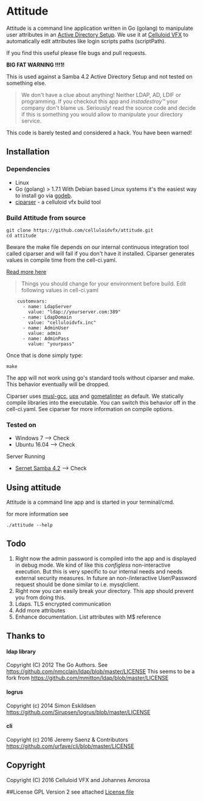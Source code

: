 
# Attitude

Attitude is a command line application written in Go (golang) to manipulate user attributes in an [Active Directory Setup](https://wiki.samba.org/index.php/Setup_a_Samba_Active_Directory_Domain_Controller). We use it at [Celluloid VFX](http://celluloid-vfx.com/) to automatically edit attributes like login scripts paths (scriptPath).

If you find this useful please file bugs and pull requests.



**BIG FAT WARNING !!!1!**

This is used against a Samba 4.2 Active Directory Setup and not tested on something else.

> We don't have a clue about anything! Neither LDAP, AD, LDIF or programming. If you checkout this app and *instadestroy™* your company don't blame us. Seriously! read the source code and decide if this is something you would allow to manipulate your directory service.

This code is barely tested and considered a hack. You have been warned!

## Installation

### Dependencies
 - Linux
 - Go (golang) > 1.7.1 With Debian based Linux systems it's the easiest way to install go via [godeb](https://github.com/niemeyer/godeb).
 - [ciparser](https://github.com/celluloidvfx/ciparser) - a celluloid vfx build tool

### Build Attitude from source

```
git clone https://github.com/celluloidvfx/attitude.git
cd attitude
```
Beware the make file depends on our internal continuous integration tool called ciparser and will fail if you don't have it installed. Ciparser generates values in compile time from the cell-ci.yaml.

[Read more here](https://github.com/celluloidvfx/ciparser#custom-variables)


> Things you should change for your environment before build. Edit following values in cell-ci.yaml

```
    customvars:
      - name: LdapServer
        value: "ldap://yourserver.com:389"
      - name: LdapDomain
        value: "celluloidvfx.inc"
      - name: AdminUser
        value: admin
      - name: AdminPass
        value: "yourpass"
```

Once that is done simply type:

`make`

The app will not work using go's standard tools without ciparser and make. This behavior eventually will be dropped.

Ciparser uses [musl-gcc](http://www.musl-libc.org/), [upx](https://upx.github.io/) and [gometalinter](https://github.com/alecthomas/gometalinter) as default. We statically compile libraries into the executable. You can switch this behavior off in the cell-ci.yaml. See ciparser for more information on compile options.

### Tested on

- Windows 7 --> Check
- Ubuntu 16.04 --> Check

Server Running

- [Sernet Samba 4.2](https://portal.enterprisesamba.com/) --> Check


## Using attitude

Attitude is a command line app and is started in your terminal/cmd.

for more information see

    ./attitude --help

## Todo

1. Right now the admin password is compiled into the app and is displayed in debug mode. We kind of like this *configless* non-interactive execution. But this is very specific to our internal needs and needs external security measures. In future an non-/interactive User/Password request should be done similar to i.e. mysqlclient.
2. Right now you can easily break your directory. This app should prevent you from doing this.
3. Ldaps. TLS encrypted communication
4. Add more attributes
5. Enhance documentation. List attributes with M$ reference

## Thanks to
#### ldap library
Copyright (C) 2012 The Go Authors. See https://github.com/nmcclain/ldap/blob/master/LICENSE
This seems to be a fork from https://github.com/mmitton/ldap/blob/master/LICENSE

#### logrus
Copyright (c) 2014 Simon Eskildsen https://github.com/Sirupsen/logrus/blob/master/LICENSE

#### cli
Copyright (c) 2016 Jeremy Saenz & Contributors https://github.com/urfave/cli/blob/master/LICENSE


## Copyright
Copyright (C) 2016 Celluloid VFX and Johannes Amorosa

##License
GPL Version 2 see attached [License file](./LICENSE)

